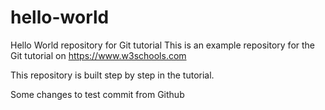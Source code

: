 # hello-world
Hello World repository for Git tutorial
This is an example repository for the Git tutorial on https://www.w3schools.com

This repository is built step by step in the tutorial.

Some changes to test commit from Github
